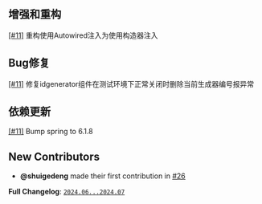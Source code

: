 ## 增强和重构

[[#11]](https://github.com/shuigedeng/taotao-cloud-project/issues/11) 重构使用Autowired注入为使用构造器注入  

## Bug修复

[[#11]](https://github.com/shuigedeng/taotao-cloud-project/issues/11) 修复idgenerator组件在测试环境下正常关闭时删除当前生成器编号报异常 

## 依赖更新

[[#11]](https://github.com/shuigedeng/taotao-cloud-project/issues/11) Bump spring to 6.1.8  

## New Contributors

* **@shuigedeng** made their first contribution in [#26](https://github.com/shuigedeng/taotao-cloud-project/pull/26)

**Full Changelog**: [`2024.06...2024.07`](https://github.com/shuigedeng/taotao-cloud-project/compare/2024.05...2024.06)
